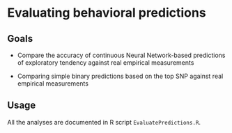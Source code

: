 #  Evaluating behavioral predictions

## Goals 

* Compare the accuracy of continuous Neural Network-based predictions of exploratory tendency against real empirical measurements

* Comparing simple binary predictions based on the top SNP against real empirical measurements

## Usage

All the analyses are documented in R script `EvaluatePredictions.R`. 
